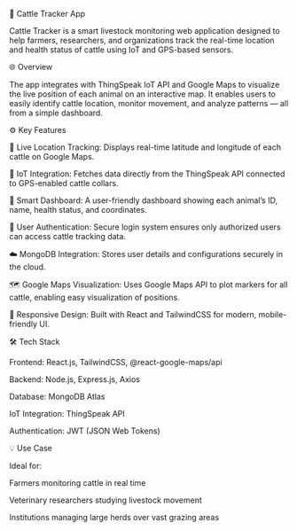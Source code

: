﻿
🐄 Cattle Tracker App

Cattle Tracker is a smart livestock monitoring web application designed to help farmers, researchers, and organizations track the real-time location and health status of cattle using IoT and GPS-based sensors.

🌐 Overview

The app integrates with ThingSpeak IoT API and Google Maps to visualize the live position of each animal on an interactive map. It enables users to easily identify cattle location, monitor movement, and analyze patterns — all from a simple dashboard.

⚙️ Key Features

📍 Live Location Tracking:
Displays real-time latitude and longitude of each cattle on Google Maps.

📡 IoT Integration:
Fetches data directly from the ThingSpeak API connected to GPS-enabled cattle collars.

🧠 Smart Dashboard:
A user-friendly dashboard showing each animal’s ID, name, health status, and coordinates.

🔐 User Authentication:
Secure login system ensures only authorized users can access cattle tracking data.

☁️ MongoDB Integration:
Stores user details and configurations securely in the cloud.

🗺️ Google Maps Visualization:
Uses Google Maps API to plot markers for all cattle, enabling easy visualization of positions.

🚀 Responsive Design:
Built with React and TailwindCSS for modern, mobile-friendly UI.

🛠 Tech Stack

Frontend: React.js, TailwindCSS, @react-google-maps/api

Backend: Node.js, Express.js, Axios

Database: MongoDB Atlas

IoT Integration: ThingSpeak API

Authentication: JWT (JSON Web Tokens)

💡 Use Case

Ideal for:

Farmers monitoring cattle in real time

Veterinary researchers studying livestock movement

Institutions managing large herds over vast grazing areas

